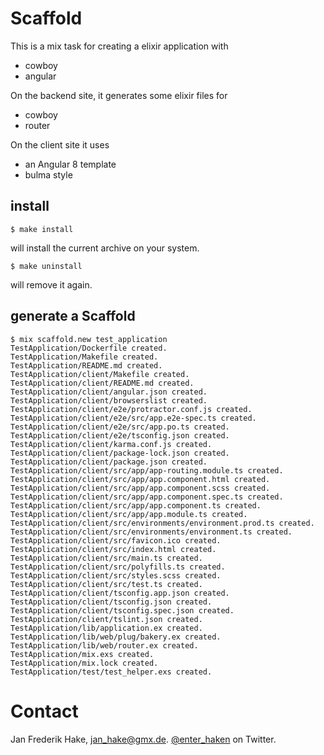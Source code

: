 # Scaffold

This is a mix task for creating a elixir application with

* cowboy
* angular

On the backend site, it generates some elixir files for

* cowboy
* router

On the client site it uses

* an Angular 8 template
* bulma style

## install

```
$ make install
```

will install the current archive on your system.

```
$ make uninstall
```

will remove it again.

## generate a Scaffold

```
$ mix scaffold.new test_application
TestApplication/Dockerfile created.
TestApplication/Makefile created.
TestApplication/README.md created.
TestApplication/client/Makefile created.
TestApplication/client/README.md created.
TestApplication/client/angular.json created.
TestApplication/client/browserslist created.
TestApplication/client/e2e/protractor.conf.js created.
TestApplication/client/e2e/src/app.e2e-spec.ts created.
TestApplication/client/e2e/src/app.po.ts created.
TestApplication/client/e2e/tsconfig.json created.
TestApplication/client/karma.conf.js created.
TestApplication/client/package-lock.json created.
TestApplication/client/package.json created.
TestApplication/client/src/app/app-routing.module.ts created.
TestApplication/client/src/app/app.component.html created.
TestApplication/client/src/app/app.component.scss created.
TestApplication/client/src/app/app.component.spec.ts created.
TestApplication/client/src/app/app.component.ts created.
TestApplication/client/src/app/app.module.ts created.
TestApplication/client/src/environments/environment.prod.ts created.
TestApplication/client/src/environments/environment.ts created.
TestApplication/client/src/favicon.ico created.
TestApplication/client/src/index.html created.
TestApplication/client/src/main.ts created.
TestApplication/client/src/polyfills.ts created.
TestApplication/client/src/styles.scss created.
TestApplication/client/src/test.ts created.
TestApplication/client/tsconfig.app.json created.
TestApplication/client/tsconfig.json created.
TestApplication/client/tsconfig.spec.json created.
TestApplication/client/tslint.json created.
TestApplication/lib/application.ex created.
TestApplication/lib/web/plug/bakery.ex created.
TestApplication/lib/web/router.ex created.
TestApplication/mix.exs created.
TestApplication/mix.lock created.
TestApplication/test/test_helper.exs created.
```

# Contact

Jan Frederik Hake, <jan_hake@gmx.de>. [@enter_haken](https://twitter.com/enter_haken) on Twitter.

